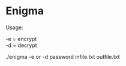 Enigma
======

Usage:

-e = encrypt  
-d = decrypt

./enigma -e or -d password infile.txt outfile.txt
